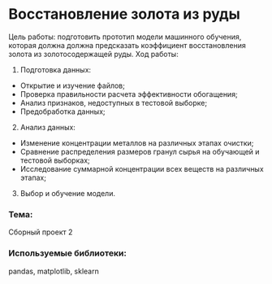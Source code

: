 # Восстановление золота из руды
Цель работы: подготовить прототип модели машинного обучения, которая должна должна предсказать коэффициент восстановления золота из золотосодержащей руды. Ход работы:
1. Подготовка данных:
  * Открытие и изучение файлов;
  * Проверка правильности расчета эффективности обогащения;
  * Анализ признаков, недоступных в тестовой выборке;
  * Предобработка данных;
2. Анализ данных:
  * Изменение концентрации металлов на различных этапах очистки;
  * Сравнение распределения размеров гранул сырья на обучающей и тестовой выборках;
  * Исследование суммарной концентрации всех веществ на различных этапах;
3. Выбор и обучение модели.

### Тема:
Сборный проект 2

### Используемые библиотеки:
pandas, matplotlib, sklearn
